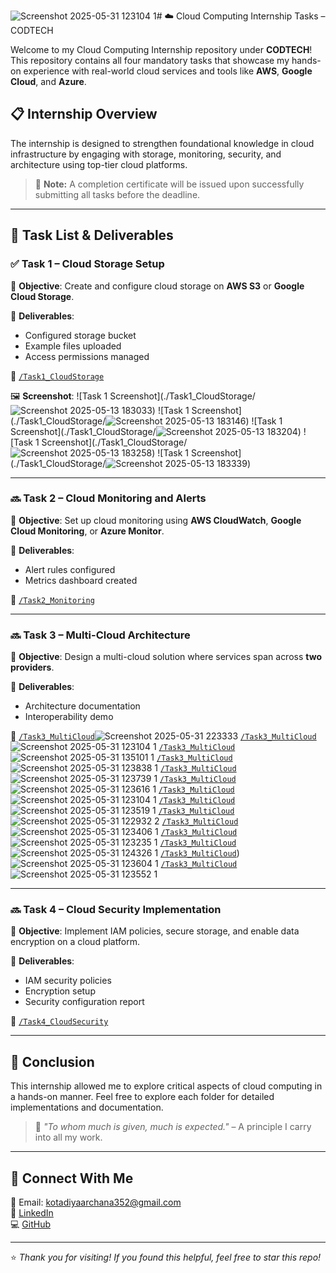 ![Screenshot 2025-05-31 123104 1](https://github.com/user-attachments/assets/bc0778e4-128b-470c-a84d-3d0ab513dbd6)# ☁️ Cloud Computing Internship Tasks – CODTECH

Welcome to my Cloud Computing Internship repository under **CODTECH**! This repository contains all four mandatory tasks that showcase my hands-on experience with real-world cloud services and tools like **AWS**, **Google Cloud**, and **Azure**.

## 📋 Internship Overview

The internship is designed to strengthen foundational knowledge in cloud infrastructure by engaging with storage, monitoring, security, and architecture using top-tier cloud platforms.

> 🔖 **Note:** A completion certificate will be issued upon successfully submitting all tasks before the deadline.

---

## 📁 Task List & Deliverables

### ✅ Task 1 – Cloud Storage Setup

📌 **Objective**: Create and configure cloud storage on **AWS S3** or **Google Cloud Storage**.

🧾 **Deliverables**:
- Configured storage bucket
- Example files uploaded
- Access permissions managed

📂 [`/Task1_CloudStorage`](./Task1_CloudStorage)

🖼️ **Screenshot**:
![Task 1 Screenshot](./Task1_CloudStorage/![Screenshot 2025-05-13 183033](https://github.com/user-attachments/assets/6c00a877-c695-4820-b359-bd7633188a37))
![Task 1 Screenshot](./Task1_CloudStorage/![Screenshot 2025-05-13 183146](https://github.com/user-attachments/assets/d65f06e7-ebca-40a0-9799-cf51098fc04f))
![Task 1 Screenshot](./Task1_CloudStorage/![Screenshot 2025-05-13 183204](https://github.com/user-attachments/assets/f9d265d2-3489-45f0-9515-b3207183ef53))
![Task 1 Screenshot](./Task1_CloudStorage/![Screenshot 2025-05-13 183258](https://github.com/user-attachments/assets/154c71c3-7121-4260-935a-fd349ea7fb88))
![Task 1 Screenshot](./Task1_CloudStorage/![Screenshot 2025-05-13 183339](https://github.com/user-attachments/assets/526f0828-e8bd-47be-ac44-1a816f64ca0c))


---

### 🔜 Task 2 – Cloud Monitoring and Alerts

📌 **Objective**: Set up cloud monitoring using **AWS CloudWatch**, **Google Cloud Monitoring**, or **Azure Monitor**.

🧾 **Deliverables**:
- Alert rules configured
- Metrics dashboard created

📂 [`/Task2_Monitoring`](./Task2_Monitoring)

---

### 🔜 Task 3 – Multi-Cloud Architecture

📌 **Objective**: Design a multi-cloud solution where services span across **two providers**.

🧾 **Deliverables**:
- Architecture documentation
- Interoperability demo

📂 [`/Task3_MultiCloud`](./Task3_MultiCloud)![Screenshot 2025-05-31 223333](https://github.com/user-attachments/assets/04c81e26-6ea6-4479-bc88-16107ee22b1d)
[`/Task3_MultiCloud`](./Task3_MultiCloud)![Screenshot 2025-05-31 123104 1](https://github.com/user-attachments/assets/1a820018-38f8-44ad-aac8-fec7d99fe6ff)
[`/Task3_MultiCloud`](./Task3_MultiCloud)![Screenshot 2025-05-31 135101 1](https://github.com/user-attachments/assets/a22b20a5-ad0b-444c-a0be-b1d807a7f851)
[`/Task3_MultiCloud`](./Task3_MultiCloud)![Screenshot 2025-05-31 123838 1](https://github.com/user-attachments/assets/c4d63417-9976-4259-9d8a-5df770b4adc4)
[`/Task3_MultiCloud`](./Task3_MultiCloud)![Screenshot 2025-05-31 123739 1](https://github.com/user-attachments/assets/191e2f43-745c-4fef-af05-cebd1d18efc2)
[`/Task3_MultiCloud`](./Task3_MultiCloud)![Screenshot 2025-05-31 123616 1](https://github.com/user-attachments/assets/720c0e20-f86a-4f7b-8df0-e0a93162c8dc)
[`/Task3_MultiCloud`](./Task3_MultiCloud)![Screenshot 2025-05-31 123104 1](https://github.com/user-attachments/assets/4e6b5217-87d0-48d8-bb75-cbb2ce75bf5f)
[`/Task3_MultiCloud`](./Task3_MultiCloud)![Screenshot 2025-05-31 123519 1](https://github.com/user-attachments/assets/5376f4be-d520-47fd-b344-b263ad002a56)
[`/Task3_MultiCloud`](./Task3_MultiCloud)![Screenshot 2025-05-31 122932 2](https://github.com/user-attachments/assets/e03710b3-2bdc-4720-9232-94d55dd4a850)
[`/Task3_MultiCloud`](./Task3_MultiCloud)![Screenshot 2025-05-31 123406 1](https://github.com/user-attachments/assets/313ee357-a08c-4ec6-9aa7-1da14afeb388)
[`/Task3_MultiCloud`](./Task3_MultiCloud)![Screenshot 2025-05-31 123235 1](https://github.com/user-attachments/assets/0968105d-3c8f-4e25-a413-e1eb89a555f7)
[`/Task3_MultiCloud`](./Task3_MultiCloud)![Screenshot 2025-05-31 124326 1](https://github.com/user-attachments/assets/0b192d4b-250e-4e6f-a024-1b297ef475b9)
[`/Task3_MultiCloud`](./Task3_MultiCloud))![Screenshot 2025-05-31 123604 1](https://github.com/user-attachments/assets/f10df4ef-cc05-46b2-88a7-52f92b8b1511)
[`/Task3_MultiCloud`](./Task3_MultiCloud)![Screenshot 2025-05-31 123552 1](https://github.com/user-attachments/assets/c5257999-7148-4368-bcb1-1f6863e32d64)

---

### 🔜 Task 4 – Cloud Security Implementation

📌 **Objective**: Implement IAM policies, secure storage, and enable data encryption on a cloud platform.

🧾 **Deliverables**:
- IAM security policies
- Encryption setup
- Security configuration report

📂 [`/Task4_CloudSecurity`](./Task4_MultiCloud)






---

## 📌 Conclusion

This internship allowed me to explore critical aspects of cloud computing in a hands-on manner. Feel free to explore each folder for detailed implementations and documentation.

> 💬 *"To whom much is given, much is expected."* – A principle I carry into all my work.

---

## 🔗 Connect With Me

📧 Email: kotadiyaarchana352@gmail.com  
🔗 [LinkedIn](https://www.linkedin.com/in/archana-kotadiya-11371a28a)  
💻 [GitHub](https://github.com/archana-kotadiya/)

---

⭐️ *Thank you for visiting! If you found this helpful, feel free to star this repo!*

